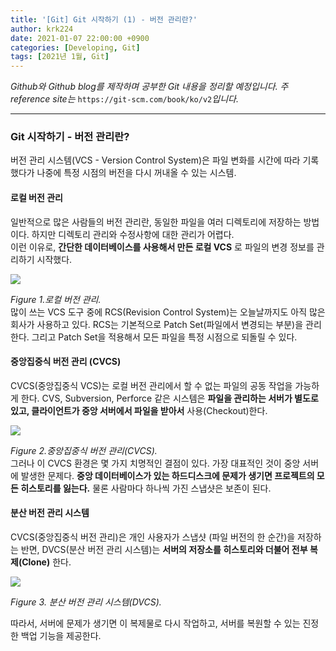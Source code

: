 ```yaml
---
title: '[Git] Git 시작하기 (1) - 버전 관리란?'
author: krk224
date: 2021-01-07 22:00:00 +0900
categories: [Developing, Git]
tags: [2021년 1월, Git]
---
```


_Github와 Github blog를 제작하며 공부한 Git 내용을 정리할 예정입니다. 주 reference site는_ `https://git-scm.com/book/ko/v2`_입니다._  

---

### Git 시작하기 - 버전 관리란?
버전 관리 시스템(VCS - Version Control System)은 파일 변화를 시간에 따라 기록했다가 나중에 특정 시점의 버전을 다시 꺼내올 수 있는 시스템.



#### __로컬 버전 관리__
일반적으로 많은 사람들의 버전 관리란, 동일한 파일을 여러 디렉토리에 저장하는 방법이다. 하지만 디렉토리 관리와 수정사항에 대한 관리가 어렵다. <br>
이런 이유로, __간단한 데이터베이스를 사용해서 만든 로컬 VCS__ 로 파일의 변경 정보를 관리하기 시작했다. <br>

<p aligh = "center"><img src ="https://git-scm.com/book/en/v2/images/local.png"></p>

_Figure 1.로컬 버전 관리._<br>
많이 쓰는 VCS 도구 중에 RCS(Revision Control System)는 오늘날까지도 아직 많은 회사가 사용하고 있다. RCS는 기본적으로 Patch Set(파일에서 변경되는 부분)을 관리한다. 그리고 Patch Set을 적용해서 모든 파일을 특정 시점으로 되돌릴 수 있다.

#### __중앙집중식 버전 관리 (CVCS)__
CVCS(중앙집중식 VCS)는 로컬 버전 관리에서 할 수 없는 파일의 공동 작업을 가능하게 한다. CVS, Subversion, Perforce 같은 시스템은 __파일을 관리하는 서버가 별도로 있고, 클라이언트가 중앙 서버에서 파일을 받아서__ 사용(Checkout)한다. <br>

<p aligh = "center"><img src ="https://git-scm.com/book/en/v2/images/centralized.png"></p>

_Figure 2.중앙집중식 버전 관리(CVCS)._<br>
그러나 이 CVCS 환경은 몇 가지 치명적인 결점이 있다. 가장 대표적인 것이 중앙 서버에 발생한 문제다.  __중앙 데이터베이스가 있는 하드디스크에 문제가 생기면 프로젝트의 모든 히스토리를 잃는다.__ 물론 사람마다 하나씩 가진 스냅샷은 보존이 된다.

#### __분산 버전 관리 시스템__ <br>
 CVCS(중앙집중식 버전 관리)은 개인 사용자가 스냅샷 (파일 버전의 한 순간)을 저장하는 반면, DVCS(분산 버전 관리 시스템)는 __서버의 저장소를 히스토리와 더불어 전부 복제(Clone)__ 한다. <br>

 <p aligh = "center"><img src ="https://git-scm.com/book/en/v2/images/distributed.png"></p>

 _Figure 3. 분산 버전 관리 시스템(DVCS)._

따라서, 서버에 문제가 생기면 이 복제물로 다시 작업하고, 서버를 복원할 수 있는 진정한 백업 기능을 제공한다.
